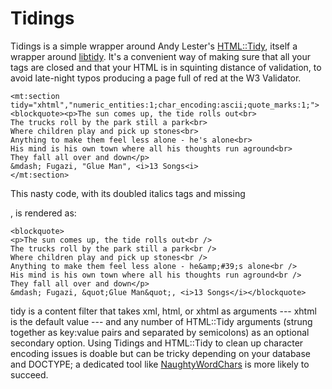# Tidings

Tidings is a simple wrapper around Andy Lester's
[HTML::Tidy](http://search.cpan.org/dist/HTML-Tidy/ "HTML::Tidy on CPAN"),
itself a wrapper around [libtidy](http://tidy.sourceforge.net/ "libtidy on
sourceforge"). It's a convenient way of making sure that all your tags are
closed and that your HTML is in squinting distance of validation, to avoid
late-night typos producing a page full of red at the W3 Validator.

	<mt:section tidy="xhtml","numeric_entities:1;char_encoding:ascii;quote_marks:1;">
	<blockquote><p>The sun comes up, the tide rolls out<br>
	The trucks roll by the park still a park<br>
	Where children play and pick up stones<br>
	Anything to make them feel less alone - he's alone<br>
	His mind is his own town where all his thoughts run aground<br>
	They fall all over and down</p>
	&mdash; Fugazi, "Glue Man", <i>13 Songs<i>
	</mt:section>

This nasty code, with its doubled italics tags and missing
</blockquote>, is rendered as:

	<blockquote>
	<p>The sun comes up, the tide rolls out<br />
	The trucks roll by the park still a park<br />
	Where children play and pick up stones<br />
	Anything to make them feel less alone - he&amp;#39;s alone<br />
	His mind is his own town where all his thoughts run aground<br />
	They fall all over and down</p>
	&mdash; Fugazi, &quot;Glue Man&quot;, <i>13 Songs</i></blockquote>

tidy is a content filter that takes xml, html, or xhtml as arguments --- xhtml
is the default value --- and any number of HTML::Tidy arguments (strung
together as key:value pairs and separated by semicolons) as an optional
secondary option.  Using Tidings and HTML::Tidy to clean up character encoding
issues is doable but can be tricky depending on your database and DOCTYPE; a
dedicated tool like
[NaughtyWordChars](http://plugins.movabletype.org/naughtywordchar/
"NaughtyWordChars at plugins.movabletype.org") is more likely to succeed.
